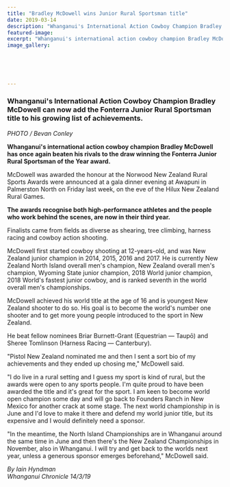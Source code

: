 ```yaml
---
title: "Bradley McDowell wins Junior Rural Sportsman title"
date: 2019-03-14
description: "Whanganui's International Action Cowboy Champion Bradley McDowell can now add the Fonterra Junior Rural Sportsman title..."
featured-image: 
excerpt: "Whanganui's international action cowboy champion Bradley McDowell can now add the Fonterra Junior Rural Sportsman title to his growing list of achievements."
image_gallery:
	
	
	
	
	
---
```


<h3><span>Whanganui's International Action Cowboy Champion Bradley McDowell can now add the Fonterra Junior Rural Sportsman title to his growing list of achievements.</span><br /><em></em></h3>
<p><em>PHOTO / Bevan Conley</em></p>
<p class="element element-paragraph"><strong>Whanganui's international action cowboy champion Bradley McDowell has once again beaten his rivals to the draw winning the Fonterra Junior Rural Sportsman of the Year award.</strong></p>
<p class="element element-paragraph">McDowell was awarded the honour at the Norwood New Zealand Rural Sports Awards were announced at a gala dinner evening at Awapuni in Palmerston North on Friday last week, on the eve of the Hilux New Zealand Rural Games.</p>
<p class="element element-paragraph"><strong>The awards recognise both high-performance athletes and the people who work behind the scenes, are now in their third year.</strong></p>
<p class="element element-paragraph">Finalists came from fields as diverse as shearing, tree climbing, harness racing and cowboy action shooting.</p>
<p class="element element-paragraph">McDowell first started cowboy shooting at 12-years-old, and was New Zealand junior champion in 2014, 2015, 2016 and 2017. He is currently New Zealand North Island overall men's champion, New Zealand overall men's champion, Wyoming State junior champion, 2018 World junior champion, 2018 World's fastest junior cowboy, and is ranked seventh in the world overall men's championships.</p>
<p class="element element-paragraph">McDowell achieved his world title at the age of 16 and is youngest New Zealand shooter to do so. His goal is to become the world's number one shooter and to get more young people introduced to the sport in New Zealand.</p>
<p class="element element-paragraph">He beat fellow nominees Briar Burnett-Grant (Equestrian &mdash; Taupō) and Sheree Tomlinson (Harness Racing &mdash; Canterbury).</p>
<p class="element element-paragraph">"Pistol New Zealand nominated me and then I sent a sort bio of my achievements and they ended up chosing me," McDowell said.</p>
<p class="element element-paragraph">"I do live in a rural setting and I guess my sport is kind of rural, but the awards were open to any sports people. I'm quite proud to have been awarded the title and it's great for the sport. I am keen to become world open champion some day and will go back to Founders Ranch in New Mexico for another crack at some stage. The next world championship in is June and I'd love to make it there and defend my world junior title, but its expensive and I would definitely need a sponsor.</p>
<p class="element element-paragraph">"In the meantime, the North Island Championships are in Whanganui around the same time in June and then there's the New Zealand Championships in November, also in Whanganui. I will try and get back to the worlds next year, unless a generous sponsor emerges beforehand," McDowell said.</p>
<p class="element element-paragraph"><em>By Iain Hyndman</em><br /><em>Whanganui Chronicle 14/3/19</em></p>

